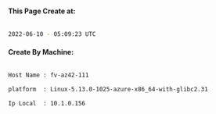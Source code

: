 
   
#### This Page Create at:

```bash

2022-06-10 - 05:09:23 UTC

```

#### Create By Machine:

```bash

Host Name : fv-az42-111

platform  : Linux-5.13.0-1025-azure-x86_64-with-glibc2.31

Ip Local  : 10.1.0.156

```

